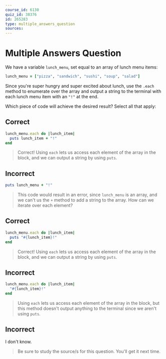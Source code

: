 ```yaml
---
course_id: 6130
quiz_id: 38376
id: 265283
type: multiple_answers_question
sources:
---
```


# Multiple Answers Question

We have a variable `lunch_menu`, set equal to an array of lunch menu items:

```rb
lunch_menu = ["pizza", "sandwich", "sushi", "soup", "salad"]
```

Since you're super hungry and super excited about lunch, use the `.each` method
to enumerate over the array and output a string to the terminal with each lunch
menu item with an `"!"` at the end.

Which piece of code will achieve the desired result? Select all that apply:

## Correct

```rb
lunch_menu.each do |lunch_item|
  puts lunch_item + "!"
end
```

> Correct! Using `each` lets us access each element of the array in the block,
> and we can output a string by using `puts`.

## Incorrect

```rb
puts lunch_menu + "!"
```

> This code would result in an error, since `lunch_menu` is an array, and we
> can't us the `+` method to add a string to the array. How can we iterate over
> each element?

## Correct

```rb
lunch_menu.each do |lunch_item|
  puts "#{lunch_item}!"
end
```

> Correct! Using `each` lets us access each element of the array in the block,
> and we can output a string by using `puts`.

## Incorrect

```rb
lunch_menu.each do |lunch_item|
  "#{lunch_item}!"
end
```

> Using `each` lets us access each element of the array in the block, but this
> method doesn't output anything to the terminal since we aren't using `puts`.

## Incorrect

I don't know.

> Be sure to study the source/s for this question. You'll get it next time.
